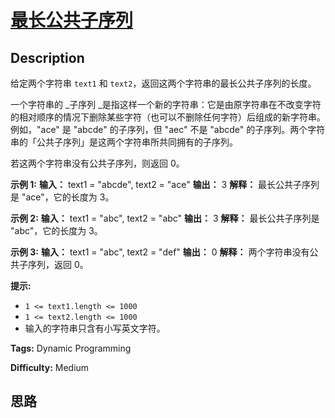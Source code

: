 # [最长公共子序列][title]

## Description

给定两个字符串 `text1` 和 `text2`，返回这两个字符串的最长公共子序列的长度。

一个字符串的  _子序列  _是指这样一个新的字符串：它是由原字符串在不改变字符的相对顺序的情况下删除某些字符（也可以不删除任何字符）后组成的新字符串。  
例如，"ace" 是 "abcde" 的子序列，但 "aec" 不是 "abcde" 的子序列。两个字符串的「公共子序列」是这两个字符串所共同拥有的子序列。

若这两个字符串没有公共子序列，则返回 0。



**示例 1:**
            **输入：** text1 = "abcde", text2 = "ace"     **输出：** 3      **解释：** 最长公共子序列是 "ace"，它的长度为 3。    

**示例 2:**
            **输入：** text1 = "abc", text2 = "abc"    **输出：** 3    **解释：** 最长公共子序列是 "abc"，它的长度为 3。    

**示例 3:**
            **输入：** text1 = "abc", text2 = "def"    **输出：** 0    **解释：** 两个字符串没有公共子序列，返回 0。    



**提示:**

  * `1 <= text1.length <= 1000`
  * `1 <= text2.length <= 1000`
  * 输入的字符串只含有小写英文字符。


**Tags:** Dynamic Programming

**Difficulty:** Medium

## 思路

[title]: https://leetcode-cn.com/problems/longest-common-subsequence

